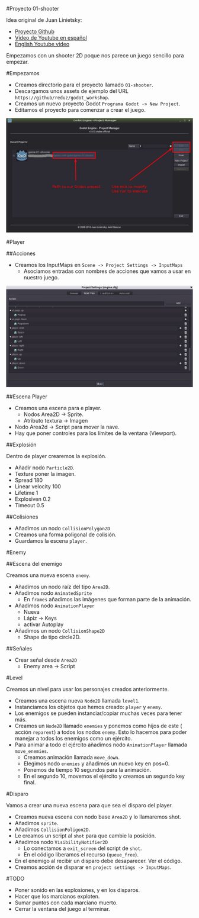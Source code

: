 

#Proyecto 01-shooter

Idea original de Juan Linietsky:
* [Proyecto Github](https://github.com/reduz/godot_workshop)
* [Vídeo de Youtube en español](https://www.youtube.com/watch?v=XEkePR_3BU8) 
* [English Youtube video](https://www.youtube.com/watch?v=9GPIeeJXBLc)

Empezamos con un shooter 2D poque nos parece un juego sencillo para empezar.


#Empezamos

* Creamos directorio para el proyecto llamado `01-shooter`.
* Descargamos unos assets de ejemplo del URL `https://github/reduz/godot_workshop`.
* Creamos un nuevo proyecto Godot `Programa Godot -> New Project`.
* Editamos el proyecto para comenzar a crear el juego.

![project-manager](./images/project-manager.png)

#Player

##Acciones

* Creamos los InputMaps en `Scene -> Project Settings -> InputMaps`
    * Asociamos entradas con nombres de acciones que vamos a usar en nuestro juego.
    
![scene-project-settings-inputmaps](./images/scene-project-settings-inputmaps.png)

##Escena Player
* Creamos una escena para e player.
    * Nodos Area2D -> Sprite.
    * Atributo textura -> Imagen
* Nodo Area2d -> Script para mover la nave.
* Hay que poner controles para los límites de la ventana (Viewport).

##Explosión

Dentro de player crearemos la explosión.
* Añadir nodo `Particle2D`.
* Texture poner la imagen.
* Spread 180
* Linear velocity 100
* Lifetime 1
* Explosiven 0.2
* Timeout 0.5

##Colisiones

* Añadimos un nodo `CollisionPolygon2D`
* Creamos una forma poligonal de colisión.
* Guardamos la escena `player`.

#Enemy

##Escena del enemigo

Creamos una nueva escena `enemy`.
* Añadimos un nodo raíz del tipo `Area2D`.
* Añadimos nodo `AnimatedSprite`
    * En `frames` añadimos las imágenes que forman parte de la animación.
* Añadimos nodo `AnimationPlayer`
    * Nueva
    * Lápiz -> Keys
    * activar Autoplay
* Añadimos un nodo `CollisionShape2D`
    * Shape de tipo circle2D.

##Señales
* Crear señal desde `Area2D`
    * Enemy area -> Script

#Level

Creamos un nivel para usar los personajes creados anteriormente.

* Creamos una escena nueva `Node2D` llamada `level1`.
* Instanciamos los objetos que hemos creado: `player` y `enemy`.
* Los enemigos se pueden instanciar/copiar muchas veces para tener más.
* Creamos un `Node2D` llamado `enemies` y ponemos como hijos de este ( acción `reparent`)
a todos los nodos `enemy`. Esto lo hacemos para poder manejar a todos los
enemigos como un ejército.
* Para animar a todo el ejército añadimos nodo `AnimationPlayer` llamada `move_enemies`.
    * Creamos animación llamada `move_down`.
    * Elegimos nodo `enemies` y añadimos un nuevo key en pos=0.
    * Ponemos de tiempo 10 segundos para la animación.
    * En el segundo 10, movemos el ejército y creamos un segundo key final.

#Disparo

Vamos a crear una nueva escena para que sea el disparo del player.
* Creamos nueva escena con nodo base `Area2D` y lo llamaremos shot.
* Añadimos `sprite`.
* Añadimos `CollisionPoligon2D`.
* Le creamos un script al `shot` para que cambie la posición.
* Añadimos nodo `VisibilityNotifier2D`
    * Lo conectamos a  `exit_screen` del script de `shot`.
    * En el código liberamos el recurso (`queue_free`).
* En el enemigo al recibir un disparo debe desaparecer. Ver el código.
* Creamos acción de disparar en `project settings -> InputMaps`.

#TODO

* Poner sonido en las explosiones, y en los disparos.
* Hacer que los marcianos exploten.
* Sumar puntos con cada marciano muerto.
* Cerrar la ventana del juego al terminar.

